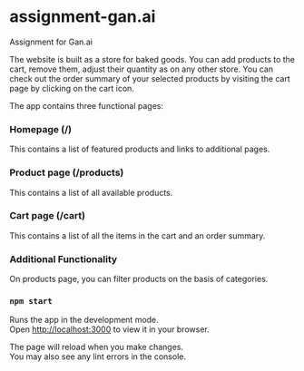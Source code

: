 # assignment-gan.ai

Assignment for Gan.ai

The website is built as a store for baked goods. You can add products to the cart, remove them, adjust their quantity as on any other store. You can check out the order summary of your selected products by visiting the cart page by clicking on the cart icon.

The app contains three functional pages:

### Homepage (/)

This contains a list of featured products and links to additional pages.

### Product page (/products)

This contains a list of all available products.

### Cart page (/cart)

This contains a list of all the items in the cart and an order summary.

### Additional Functionality

On products page, you can filter products on the basis of categories.

### `npm start`

Runs the app in the development mode.\
Open [http://localhost:3000](http://localhost:3000) to view it in your browser.

The page will reload when you make changes.\
You may also see any lint errors in the console.
